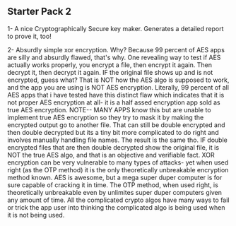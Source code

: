 ## Starter Pack 2

1- A nice Cryptographically Secure key maker. Generates a detailed report to prove it, too! 

2- Absurdly simple xor encryption. Why? Because 99 percent of AES apps are silly and absurdly flawed, that's why. One revealing way to test if AES actually works properly, you encrypt a file, then encrypt it again. Then decrypt it, then decrypt it again. IF the original file shows up and is not encrypted, guess what? That is NOT how the AES algo is supposed to work, and the app you are using is NOT AES encryption. Literally, 99 percent of all AES apps that i have tested have this distinct flaw which indicates that it is not proper AES encryption at all- it is a half assed encryption app sold as true AES encryption. NOTE-- MANY APPS know this but are unable to implement true AES encryption so they try to mask it by making the encrypted output go to another file. That can still be double encrypted and then double decrypted but its a tiny bit more complicated to do right and involves manually handling file names. The result is the same tho. IF double encrypted files that are then double decrypted show the original file, it is NOT the true AES algo, and that is an objective and verifiable fact. XOR encryption can be very vulnerable to many types of attacks- yet when used right (as the OTP method) it is the only theoretically unbreakable encryption method known. AES is awesome, but a mega super duper computer is for sure capable of cracking it in time. The OTP method, when used right, is theoretically unbreakable even by unlimites super duper computers given any amount of time. All the complicated crypto algos have many ways to fail or trick the app user into thinking the complicated algo is being used when it is not being used. 
